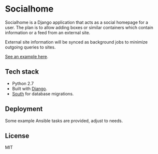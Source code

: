 # Socialhome

Socialhome is a Django application that acts as a social homepage for a user. The plan is to allow adding boxes or similar containers which contain information or a feed from an external site.

External site information will be synced as background jobs to minimize outgoing queries to sites.

[See an example here](http://jasonrobinson.me).

## Tech stack

* Python 2.7
* Built with [Django](http://djangoproject.com).
* [South](http://south.aeracode.org/) for database migrations.

## Deployment

Some example Ansible tasks are provided, adjust to needs.

## License

MIT
